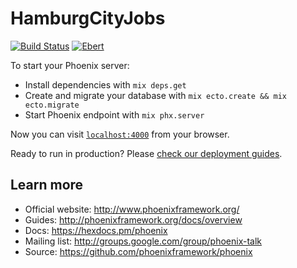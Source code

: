 # HamburgCityJobs

[![Build Status](https://semaphoreci.com/api/v1/thrasherdgk/hamburg_city_jobs/branches/master/badge.svg)](https://semaphoreci.com/thrasherdgk/hamburg_city_jobs)
[![Ebert](https://ebertapp.io/github/thrasherDGK/hamburg_city_jobs.svg)](https://ebertapp.io/github/thrasherDGK/hamburg_city_jobs)

To start your Phoenix server:

  * Install dependencies with `mix deps.get`
  * Create and migrate your database with `mix ecto.create && mix ecto.migrate`
  * Start Phoenix endpoint with `mix phx.server`

Now you can visit [`localhost:4000`](http://localhost:4000) from your browser.

Ready to run in production? Please [check our deployment guides](http://www.phoenixframework.org/docs/deployment).

## Learn more

  * Official website: http://www.phoenixframework.org/
  * Guides: http://phoenixframework.org/docs/overview
  * Docs: https://hexdocs.pm/phoenix
  * Mailing list: http://groups.google.com/group/phoenix-talk
  * Source: https://github.com/phoenixframework/phoenix
